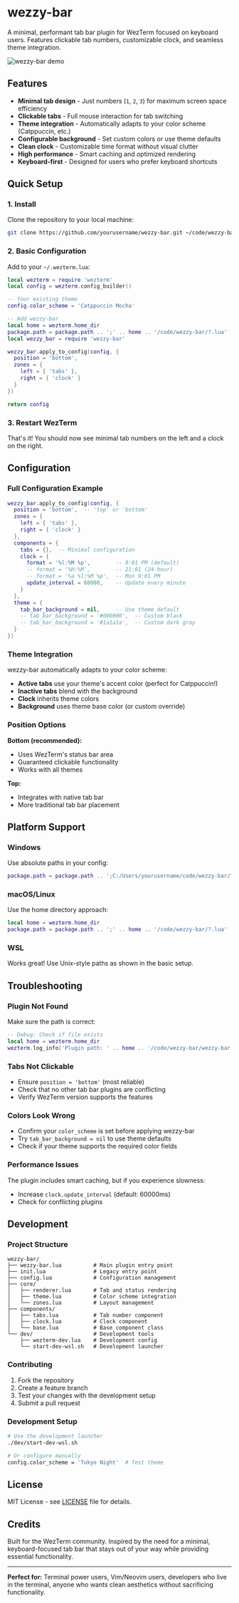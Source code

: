 # wezzy-bar

A minimal, performant tab bar plugin for WezTerm focused on keyboard users. Features clickable tab numbers, customizable clock, and seamless theme integration.

![wezzy-bar demo](demo.png)

## Features

- **Minimal tab design** - Just numbers (`1`, `2`, `3`) for maximum screen space efficiency
- **Clickable tabs** - Full mouse interaction for tab switching  
- **Theme integration** - Automatically adapts to your color scheme (Catppuccin, etc.)
- **Configurable background** - Set custom colors or use theme defaults
- **Clean clock** - Customizable time format without visual clutter
- **High performance** - Smart caching and optimized rendering
- **Keyboard-first** - Designed for users who prefer keyboard shortcuts

## Quick Setup

### 1. Install

Clone the repository to your local machine:

```bash
git clone https://github.com/yourusername/wezzy-bar.git ~/code/wezzy-bar
```

### 2. Basic Configuration

Add to your `~/.wezterm.lua`:

```lua
local wezterm = require 'wezterm'
local config = wezterm.config_builder()

-- Your existing theme
config.color_scheme = 'Catppuccin Mocha'

-- Add wezzy-bar
local home = wezterm.home_dir
package.path = package.path .. ';' .. home .. '/code/wezzy-bar/?.lua'
local wezzy_bar = require 'wezzy-bar'

wezzy_bar.apply_to_config(config, {
  position = 'bottom',
  zones = {
    left = { 'tabs' },
    right = { 'clock' }
  }
})

return config
```

### 3. Restart WezTerm

That's it! You should now see minimal tab numbers on the left and a clock on the right.

## Configuration

### Full Configuration Example

```lua
wezzy_bar.apply_to_config(config, {
  position = 'bottom',  -- 'top' or 'bottom'
  zones = {
    left = { 'tabs' },
    right = { 'clock' }
  },
  components = {
    tabs = {},  -- Minimal configuration
    clock = {
      format = '%l:%M %p',        -- 9:01 PM (default)
      -- format = '%H:%M',        -- 21:01 (24-hour)
      -- format = '%a %l:%M %p',  -- Mon 9:01 PM
      update_interval = 60000,    -- Update every minute
    }
  },
  theme = {
    tab_bar_background = nil,     -- Use theme default
    -- tab_bar_background = '#000000',  -- Custom black
    -- tab_bar_background = '#1a1a1a',  -- Custom dark gray
  }
})
```

### Theme Integration

wezzy-bar automatically adapts to your color scheme:

- **Active tabs** use your theme's accent color (perfect for Catppuccin!)
- **Inactive tabs** blend with the background
- **Clock** inherits theme colors
- **Background** uses theme base color (or custom override)

### Position Options

**Bottom (recommended):**
- Uses WezTerm's status bar area
- Guaranteed clickable functionality
- Works with all themes

**Top:**
- Integrates with native tab bar
- More traditional tab bar placement

## Platform Support

### Windows
Use absolute paths in your config:
```lua
package.path = package.path .. ';C:/Users/yourusername/code/wezzy-bar/?.lua'
```

### macOS/Linux
Use the home directory approach:
```lua
local home = wezterm.home_dir
package.path = package.path .. ';' .. home .. '/code/wezzy-bar/?.lua'
```

### WSL
Works great! Use Unix-style paths as shown in the basic setup.

## Troubleshooting

### Plugin Not Found
Make sure the path is correct:
```lua
-- Debug: Check if file exists
local home = wezterm.home_dir
wezterm.log_info('Plugin path: ' .. home .. '/code/wezzy-bar/wezzy-bar.lua')
```

### Tabs Not Clickable
- Ensure `position = 'bottom'` (most reliable)
- Check that no other tab bar plugins are conflicting
- Verify WezTerm version supports the features

### Colors Look Wrong
- Confirm your `color_scheme` is set before applying wezzy-bar
- Try `tab_bar_background = nil` to use theme defaults
- Check if your theme supports the required color fields

### Performance Issues
The plugin includes smart caching, but if you experience slowness:
- Increase `clock.update_interval` (default: 60000ms)
- Check for conflicting plugins

## Development

### Project Structure
```
wezzy-bar/
├── wezzy-bar.lua          # Main plugin entry point
├── init.lua               # Legacy entry point
├── config.lua             # Configuration management
├── core/
│   ├── renderer.lua       # Tab and status rendering
│   ├── theme.lua          # Color scheme integration
│   └── zones.lua          # Layout management
├── components/
│   ├── tabs.lua           # Tab number component
│   ├── clock.lua          # Clock component
│   └── base.lua           # Base component class
└── dev/                   # Development tools
    ├── wezterm-dev.lua    # Development config
    └── start-dev-wsl.sh   # Development launcher
```

### Contributing

1. Fork the repository
2. Create a feature branch
3. Test your changes with the development setup
4. Submit a pull request

### Development Setup

```bash
# Use the development launcher
./dev/start-dev-wsl.sh

# Or configure manually
config.color_scheme = 'Tokyo Night'  # Test theme
```

## License

MIT License - see [LICENSE](LICENSE) file for details.

## Credits

Built for the WezTerm community. Inspired by the need for a minimal, keyboard-focused tab bar that stays out of your way while providing essential functionality.

---

**Perfect for:** Terminal power users, Vim/Neovim users, developers who live in the terminal, anyone who wants clean aesthetics without sacrificing functionality.